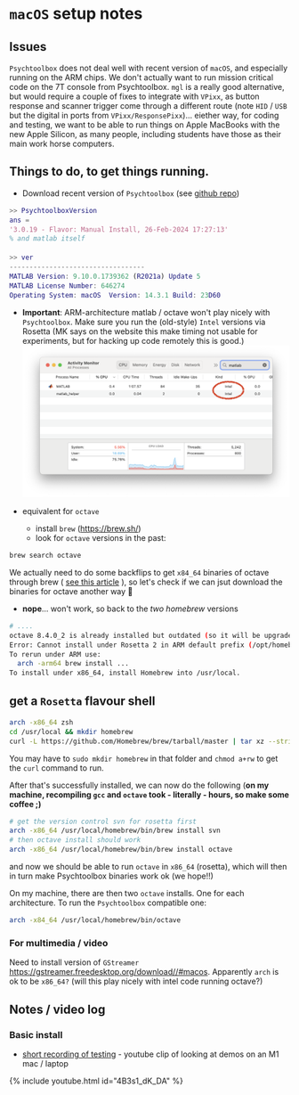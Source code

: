 # `macOS` setup notes

## Issues

`Psychtoolbox` does not deal well with recent version of `macOS`, and especially running on the ARM chips. We don't actually want to run mission critical code on the 7T console from Psychtoolbox. `mgl` is a really good alternative, but would require a couple of fixes to integrate with `VPixx`, as button response and scanner trigger come through a different route (note `HID` / `USB` but the digital in ports from `VPixx/ResponsePixx`)... eiether way, for coding and testing, we want to be able to run things on Apple MacBooks with the new Apple Silicon, as many people, including students have those as their main work horse computers.

## Things to do, to get things running.

- Download recent version of `Psychtoolbox` (see [github repo](https://github.com/Psychtoolbox-3/Psychtoolbox-3/tree/3.0.19.7))

```matlab
>> PsychtoolboxVersion
ans =
'3.0.19 - Flavor: Manual Install, 26-Feb-2024 17:27:13'
% and matlab itself

>> ver
----------------------------------
MATLAB Version: 9.10.0.1739362 (R2021a) Update 5
MATLAB License Number: 646274
Operating System: macOS  Version: 14.3.1 Build: 23D60
```

- <strong>Important</strong>: ARM-architecture matlab / octave won't play nicely with `Psychtoolbox`. Make sure you run the (old-style) `Intel` versions via Rosetta (MK says on the website this make timing not usable for experiments, but for hacking up code remotely this is good.)
![](./images/matlab-arch.png)

- equivalent for `octave`
  - install `brew` (https://brew.sh/)
  - look for `octave` versions in the past:

```bash
brew search octave
```

We actually need to do some backflips to get `x84_64` binaries of octave through brew ( [see this article](https://www.wisdomgeek.com/development/installing-intel-based-packages-using-homebrew-on-the-m1-mac/) ), so let's check if we can jsut download the binaries for octave another way :grimacing: 

- **nope**... won't work, so back to the *two homebrew* versions

```bash
# .... 
octave 8.4.0_2 is already installed but outdated (so it will be upgraded).
Error: Cannot install under Rosetta 2 in ARM default prefix (/opt/homebrew)!
To rerun under ARM use:
  arch -arm64 brew install ...
To install under x86_64, install Homebrew into /usr/local.
```
 
## get a `Rosetta` flavour shell

```bash
arch -x86_64 zsh
cd /usr/local && mkdir homebrew
curl -L https://github.com/Homebrew/brew/tarball/master | tar xz --strip 1 -C homebrew
```

You may have to `sudo mkdir homebrew` in that folder and `chmod a+rw` to get the `curl` command to run.

After that's successfully installed, we can now do the following (**on my machine, recompiling `gcc` and `octave` took - literally - hours, so make some coffee ;)**

```bash
# get the version control svn for rosetta first
arch -x86_64 /usr/local/homebrew/bin/brew install svn
# then octave install should work
arch -x86_64 /usr/local/homebrew/bin/brew install octave
```

and now we should be able to run `octave` in `x86_64` (rosetta), which will then in turn make Psychtoolbox binaries work ok (we hope!!)


On my machine, there are then two `octave` installs. One for each architecture. To run the `Psychtoolbox` compatible one:

```bash
arch -x84_64 /usr/local/homebrew/bin/octave
```
### For multimedia / video

Need to install version of `GStreamer` <https://gstreamer.freedesktop.org/download//#macos>. Apparently `arch` is ok to be `x86_64?` (will this play nicely with intel code running octave?)


## Notes / video log
### Basic install

- [short recording of testing](https://www.youtube.com/watch?v=4B3s1_dK_DA) - youtube clip of looking at demos on an M1 mac / laptop

{% include youtube.html id="4B3s1_dK_DA" %}


